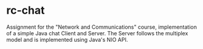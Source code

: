 # rc-chat

Assignment for the "Network and Communications" course, implementation of a simple Java chat Client and Server. The Server follows the multiplex model and is implemented using Java's NIO API.
